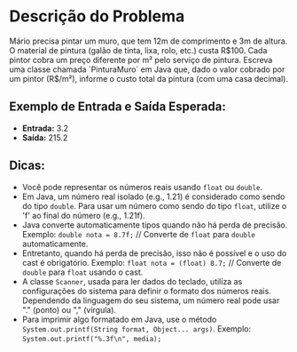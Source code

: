 # Descrição do Problema

Mário precisa pintar um muro, que tem 12m de comprimento e 3m de altura. O material de pintura (galão de tinta, lixa, rolo, etc.) custa R$100. Cada pintor cobra um preço diferente por m² pelo serviço de pintura. Escreva uma classe chamada `PinturaMuro` em Java que, dado o valor cobrado por um pintor (R$/m²), informe o custo total da pintura (com uma casa decimal).

## Exemplo de Entrada e Saída Esperada:

- **Entrada:** 3.2
- **Saída:** 215.2

## Dicas:

- Você pode representar os números reais usando `float` ou `double`.
- Em Java, um número real isolado (e.g., 1.21) é considerado como sendo do tipo `double`. Para usar um número como sendo do tipo `float`, utilize o 'f' ao final do número (e.g., 1.21f).
- Java converte automaticamente tipos quando não há perda de precisão. Exemplo: `double nota = 8.7f;` // Converte de `float` para `double` automaticamente.
- Entretanto, quando há perda de precisão, isso não é possível e o uso do cast é obrigatório. Exemplo: `float nota = (float) 8.7;` // Converte de `double` para `float` usando o cast.
- A classe `Scanner`, usada para ler dados do teclado, utiliza as configurações do sistema para definir o formato dos números reais. Dependendo da linguagem do seu sistema, um número real pode usar "." (ponto) ou "," (vírgula).
- Para imprimir algo formatado em Java, use o método `System.out.printf(String format, Object... args)`. Exemplo: `System.out.printf("%.3f\n", media);`
